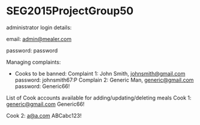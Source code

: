 # SEG2015ProjectGroup50

administrator login details:

email: admin@mealer.com

password: password

Managing complaints:
- Cooks to be banned: 
Complaint 1: John Smith, johnsmith@gmail.com password: johnsmith67:P
Complain 2: Generic Man, generic@gmail.com password: Generic66!


List of Cook accounts available for adding/updating/deleting meals
Cook 1:
generic@gmail.com
Generic66!

Cook 2:
a@a.com
ABCabc123!
                      
